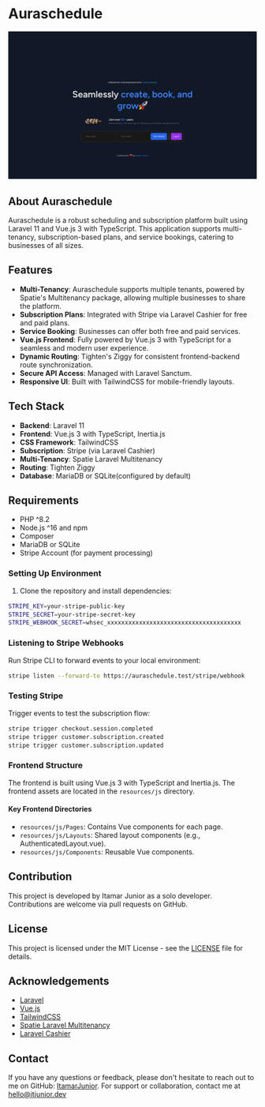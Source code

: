 # Auraschedule

![Landing Page](https://github.com/codeitamarjr/AuraSchedule/blob/main/public/landing-page.png?raw=true)

## About Auraschedule

Auraschedule is a robust scheduling and subscription platform built using Laravel 11 and Vue.js 3 with TypeScript. This application supports multi-tenancy, subscription-based plans, and service bookings, catering to businesses of all sizes.

## Features

- **Multi-Tenancy**: Auraschedule supports multiple tenants, powered by Spatie's Multitenancy package, allowing multiple businesses to share the platform.
- **Subscription Plans**: Integrated with Stripe via Laravel Cashier for free and paid plans.
- **Service Booking**: Businesses can offer both free and paid services.
- **Vue.js Frontend**: Fully powered by Vue.js 3 with TypeScript for a seamless and modern user experience.
- **Dynamic Routing**: Tighten's Ziggy for consistent frontend-backend route synchronization.
- **Secure API Access**: Managed with Laravel Sanctum.
- **Responsive UI**: Built with TailwindCSS for mobile-friendly layouts.

## Tech Stack

- **Backend**: Laravel 11
- **Frontend**: Vue.js 3 with TypeScript, Inertia.js
- **CSS Framework**: TailwindCSS
- **Subscription**: Stripe (via Laravel Cashier)
- **Multi-Tenancy**: Spatie Laravel Multitenancy
- **Routing**: Tighten Ziggy
- **Database**: MariaDB or SQLite(configured by default)

## Requirements

- PHP ^8.2
- Node.js ^16 and npm
- Composer
- MariaDB or SQLite
- Stripe Account (for payment processing)

### Setting Up Environment

1. Clone the repository and install dependencies:

```bash
STRIPE_KEY=your-stripe-public-key
STRIPE_SECRET=your-stripe-secret-key
STRIPE_WEBHOOK_SECRET=whsec_xxxxxxxxxxxxxxxxxxxxxxxxxxxxxxxxxxxxxx
```

### Listening to Stripe Webhooks

Run Stripe CLI to forward events to your local environment:

```bash
stripe listen --forward-to https://auraschedule.test/stripe/webhook
```

### Testing Stripe

Trigger events to test the subscription flow:

```bash
stripe trigger checkout.session.completed
stripe trigger customer.subscription.created
stripe trigger customer.subscription.updated
```

### Frontend Structure

The frontend is built using Vue.js 3 with TypeScript and Inertia.js. The frontend assets are located in the `resources/js` directory.

#### Key Frontend Directories

- `resources/js/Pages`: Contains Vue components for each page.
- `resources/js/Layouts`: Shared layout components (e.g., AuthenticatedLayout.vue).
- `resources/js/Components`: Reusable Vue components.

## Contribution

This project is developed by Itamar Junior as a solo developer. Contributions are welcome via pull requests on GitHub.

## License

This project is licensed under the MIT License - see the [LICENSE](LICENSE) file for details.

## Acknowledgements

- [Laravel](https://laravel.com)
- [Vue.js](https://vuejs.org)
- [TailwindCSS](https://tailwindcss.com)
- [Spatie Laravel Multitenancy](https://spatie.be/docs/laravel-multitenancy/v2/introduction)
- [Laravel Cashier](https://laravel.com/docs/8.x/billing)

## Contact

If you have any questions or feedback, please don't hesitate to reach out to me on GitHub: [ItamarJunior](https://github.com/codeitamarjr).
For support or collaboration, contact me at [hello@itjunior.dev](mailto:hello@itjunior.dev)
